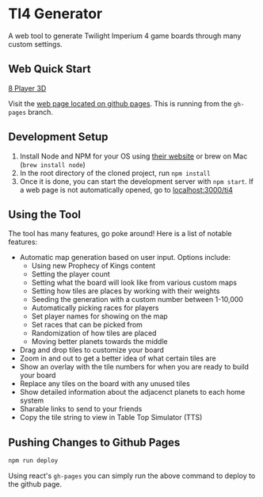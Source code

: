 # TI4 Generator
A web tool to generate Twilight Imperium 4 game boards through many custom settings.

## Web Quick Start

[8 Player 3D](https://brokenrafterfarms.github.io/ti4/)

Visit the [web page located on github pages](https://keeganw.github.io/ti4/). This is running from the `gh-pages` branch.

## Development Setup

1. Install Node and NPM for your OS using [their website](https://nodejs.org/en/) or brew on Mac (`brew install node`)
1. In the root directory of the cloned project, run `npm install`
1. Once it is done, you can start the development server with `npm start`. If a web page is not automatically opened, go to [localhost:3000/ti4](http://localhost:3000/ti4)

## Using the Tool

The tool has many features, go poke around! Here is a list of notable features:

- Automatic map generation based on user input. Options include:
    - Using new Prophecy of Kings content
    - Setting the player count
    - Setting what the board will look like from various custom maps
    - Setting how tiles are places by working with their weights
    - Seeding the generation with a custom number between 1-10,000
    - Automatically picking races for players
    - Set player names for showing on the map
    - Set races that can be picked from
    - Randomization of how tiles are placed
    - Moving better planets towards the middle
- Drag and drop tiles to customize your board
- Zoom in and out to get a better idea of what certain tiles are
- Show an overlay with the tile numbers for when you are ready to build your board
- Replace any tiles on the board with any unused tiles
- Show detailed information about the adjacenct planets to each home system
- Sharable links to send to your friends
- Copy the tile string to view in Table Top Simulator (TTS)

## Pushing Changes to Github Pages

```bash
npm run deploy
```

Using react's `gh-pages` you can simply run the above command to deploy to the github page.
